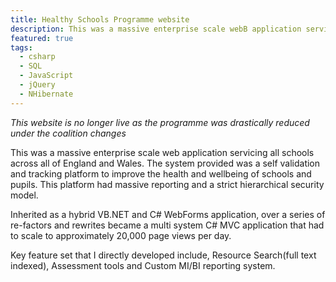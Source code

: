 ```yaml
---
title: Healthy Schools Programme website
description: This was a massive enterprise scale webB application servicing all schools across all of England and Wales. The system provided was a self validation and tracking platform to improve the health and wellbeing of schools and pupils. This platform had massive reporting and a strict hierarchical security model.
featured: true
tags:
  - csharp
  - SQL
  - JavaScript
  - jQuery
  - NHibernate
---
```


_This website is no longer live as the programme was drastically reduced under the coalition changes_

This was a massive enterprise scale web application servicing all schools across all of England and Wales. The system provided was a self validation and tracking platform to improve the health and wellbeing of schools and pupils. This platform had massive reporting and a strict hierarchical security model.

Inherited as a hybrid VB.NET and C# WebForms application, over a series of re-factors and rewrites became a multi system C# MVC application that had to scale to approximately 20,000 page views per day.

Key feature set that I directly developed include, Resource Search(full text indexed), Assessment tools and Custom MI/BI reporting system.
